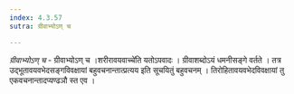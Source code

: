 ```yaml
---
index: 4.3.57
sutra: ग्रीवाभ्योऽण् च

---
```

_ग्रीवाभ्योऽण् च_ - ग्रीवाभ्योऽण् च ।शरीरावयवाच्चे॑ति यतोऽपवादः । ग्रीवाशब्दोऽयं धमनीसङ्गे वर्तते । तत्र उद्भूतावयवभेदसङ्गविवक्षायां बहुवचनान्तात्प्रत्यय इति सूचयितुं बहुवचनम् । तिरोहितावयवभेदविवक्षायां तु एकवचनान्तादप्यण्ढञौ स्त एव ।